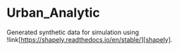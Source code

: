 # Urban_Analytic
Generated synthetic data for simulation using !link[https://shapely.readthedocs.io/en/stable/][shapely].
